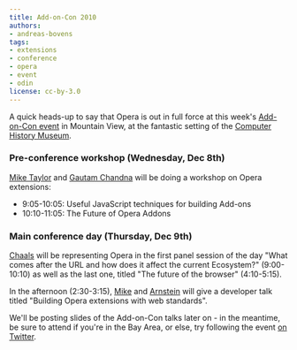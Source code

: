 ```yaml
---
title: Add-on-Con 2010
authors:
- andreas-bovens
tags:
- extensions
- conference
- opera
- event
- odin
license: cc-by-3.0
---
```


<p>A quick heads-up to say that Opera is out in full force at this week&#39;s <a href="http://addoncon.com/">Add-on-Con event</a> in Mountain View, at the fantastic setting of the <a href="http://www.computerhistory.org/">Computer History Museum</a>.</p>
<h3>Pre-conference workshop (Wednesday, Dec 8th)</h3>
<p><a href="http://twitter.com/miketaylr">Mike Taylor</a> and <a href="http://no.linkedin.com/in/gautamchandna">Gautam Chandna</a> will be doing a workshop on Opera extensions:</p>
<ul>
<li>9:05-10:05: Useful JavaScript techniques for building Add-ons</li>
<li>10:10-11:05: The Future of Opera Addons</li>
</ul>
<h3>Main conference day (Thursday, Dec 9th)</h3>
<p><a href="http://twitter.com/chaals">Chaals</a> will be representing Opera in the first panel session of the day &quot;What comes after the URL and how does it affect the current Ecosystem?&quot; (9:00-10:10) as well as the last one, titled &quot;The future of the browser&quot; (4:10-5:15).</p>
<p>In the afternoon (2:30-3:15), <a href="http://twitter.com/miketaylr">Mike</a> and <a href="http://no.linkedin.com/in/arnsteinteigene">Arnstein</a> will give a developer talk titled &quot;Building Opera extensions with web standards&quot;.</p>
<p>We&#39;ll be posting slides of the Add-on-Con talks later on - in the meantime, be sure to attend if you&#39;re in the Bay Area, or else, try following the event <a href="http://search.twitter.com/search?q=addoncon">on Twitter</a>.</p>
